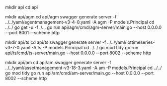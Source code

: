 mkdir api
cd api

mkdir api/agm
cd api/agm
swagger generate server -f ../../yaml/agentmanagement-v3-4-0.yaml -A agm -P models.Principal
cd ../../
go get -u -f ./...
go run api/agm/cmd/agm-server/main.go --host 0.0.0.0 --port 8001 --scheme http

mkdir api/ts
cd api/ts
swagger generate server -f ../../yaml/iottimeseries-v3-7-0.yaml -A ts -P models.Principal
cd ../../
go mod tidy
go run api/ts/cmd/ts-server/main.go --host 0.0.0.0 --port 8002 --scheme http

mkdir api/am
cd api/am
swagger generate server -f ../../yaml/assetmanagement-v3-18-3.yaml -A am -P models.Principal
cd ../../
go mod tidy
go run api/am/cmd/am-server/main.go --host 0.0.0.0 --port 8002 --scheme http